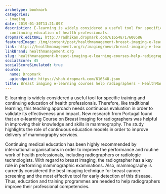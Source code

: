 ```yaml
---
archetype: bookmark
categories:
- imaging
date: 2019-01-30T13:21:09Z
description: E-learning is widely considered a useful tool for specific training and
  continuing education of health professionals.
dropmark.editURL: http://radhikan.dropmark.com/616548/17600586
featuredImage: /img/content/post/healthmanagement-breast-imaging-e-learning-courses-help-radiographers-healthmanagement-org.jpg
link: https://healthmanagement.org/c/imaging/news/breast-imaging-e-learning-courses-help-radiographers
linkBrand: healthmanagement.org
slug: healthmanagement-breast-imaging-e-learning-courses-help-radiographers-healthmanagement-org
socialScore: 45
socialScoreSimulated: true
source:
  name: Dropmark
  apiendpoint: https://shah.dropmark.com/616548.json
title: Breast imaging e-learning courses help radiographers - HealthManagement.org
---
```

E-learning is widely considered a useful tool for specific training and continuing education of health professionals. Therefore, like traditional learning, this teaching approach needs continuous evaluation in order to validate its effectiveness and impact. New research from Portugal found that an e-learning Course on Breast Imaging for radiographers was helpful in improving their knowledge and skills in mammography. The study highlights the role of continuous education models in order to improve delivery of mammography services.

Continuing medical education has been highly recommended by international organisations in order to improve the performance and routine work of health professionals, including radiographers or radiologic technologists. With regard to breast imaging, the radiographer has a key role in performing mammographic examinations. Also, mammography is currently considered the best imaging technique for breast cancer screening and the most effective tool for early detection of this disease. Thus, education and training programmes are needed to help radiographers improve their professional competencies.

